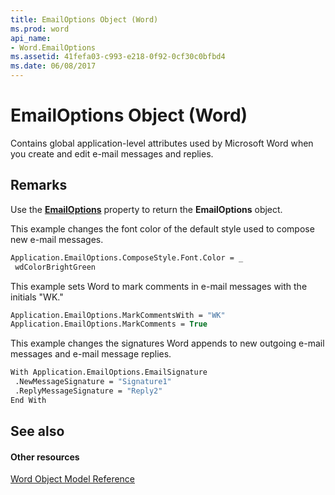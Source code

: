 ```yaml
---
title: EmailOptions Object (Word)
ms.prod: word
api_name:
- Word.EmailOptions
ms.assetid: 41fefa03-c993-e218-0f92-0cf30c0bfbd4
ms.date: 06/08/2017
---
```



# EmailOptions Object (Word)

Contains global application-level attributes used by Microsoft Word when you create and edit e-mail messages and replies.


## Remarks

Use the **[EmailOptions](application-emailoptions-property-word.md)** property to return the **EmailOptions** object.

This example changes the font color of the default style used to compose new e-mail messages.




```vb
Application.EmailOptions.ComposeStyle.Font.Color = _ 
 wdColorBrightGreen
```

This example sets Word to mark comments in e-mail messages with the initials "WK."




```vb
Application.EmailOptions.MarkCommentsWith = "WK" 
Application.EmailOptions.MarkComments = True
```

This example changes the signatures Word appends to new outgoing e-mail messages and e-mail message replies.




```vb
With Application.EmailOptions.EmailSignature 
 .NewMessageSignature = "Signature1" 
 .ReplyMessageSignature = "Reply2" 
End With
```


## See also


#### Other resources


[Word Object Model Reference](http://msdn.microsoft.com/library/be452561-b436-bb9b-6f94-3faa9a74a6fd%28Office.15%29.aspx)


